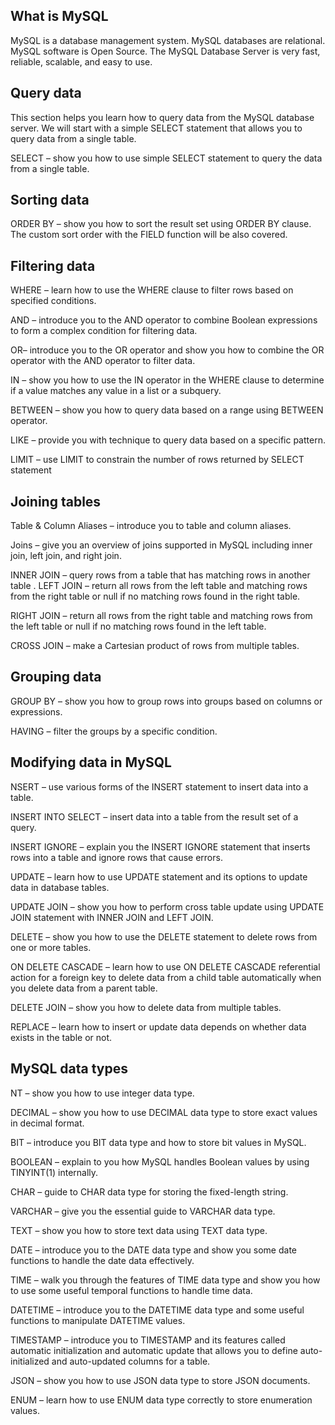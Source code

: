 ## What is MySQL
MySQL is a database management system.
MySQL databases are relational.
MySQL software is Open Source.
The MySQL Database Server is very fast, reliable, scalable, and easy to use.
## Query data
This section helps you learn how to query data from the MySQL database server. We will start with a simple SELECT statement that allows you to query data from a single table.

SELECT – show you how to use simple SELECT statement to query the data from a single table.
## Sorting data
ORDER BY – show you how to sort the result set using ORDER BY clause. The custom sort order with the FIELD function will be also covered.
## Filtering data
WHERE – learn how to use the WHERE clause to filter rows based on specified conditions.

AND – introduce you to the AND operator to combine Boolean expressions to form a complex condition for filtering data.

OR– introduce you to the OR operator and show you how to combine the OR operator with the AND operator to filter data.

IN – show you how to use the IN operator in the WHERE clause to determine if a value matches any value in a list or a subquery.

BETWEEN – show you how to query data based on a range using BETWEEN operator.

LIKE  – provide you with technique to query data based on a specific pattern.

LIMIT – use LIMIT to constrain the number of rows returned by SELECT statement
## Joining tables
Table & Column Aliases – introduce you to table and column aliases.

Joins  – give you an overview of joins supported in MySQL including inner join, left join, and right join.

INNER JOIN – query rows from a table that has matching rows in another table
.
LEFT JOIN – return all rows from the left table and matching rows from the right table or null if no matching rows found in the right table.

RIGHT JOIN – return all rows from the right table and matching rows from the left table or null if no matching rows found in the left table.

CROSS JOIN – make a Cartesian product of rows from multiple tables.
## Grouping data
GROUP BY – show you how to group rows into groups based on columns or expressions.

HAVING – filter the groups by a specific condition.
## Modifying data in MySQL
NSERT – use various forms of the INSERT statement to insert data into a table.

INSERT INTO SELECT – insert data into a table from the result set of a query.

INSERT IGNORE  – explain you the INSERT IGNORE statement that inserts rows into a table and ignore rows that cause errors.

UPDATE – learn how to use UPDATE statement and its options to update data in database tables.

UPDATE JOIN – show you how to perform cross table update using UPDATE JOIN statement with INNER JOIN and LEFT JOIN.

DELETE – show you how to use the DELETE statement to delete rows from one or more tables.

ON DELETE CASCADE – learn how to use ON DELETE CASCADE referential action for a foreign key to delete data from a child table automatically when you delete data from a parent table.

DELETE JOIN – show you how to delete data from multiple tables.

REPLACE – learn how to insert or update data depends on whether data exists in the table or not.
## MySQL data types
NT – show you how to use integer data type.

DECIMAL – show you how to use DECIMAL data type to store exact values in decimal format.

BIT – introduce you BIT data type and how to store bit values in MySQL.

BOOLEAN – explain to you how MySQL handles Boolean values by using TINYINT(1) internally.

CHAR – guide to CHAR data type for storing the fixed-length string.

VARCHAR – give you the essential guide to VARCHAR data type.

TEXT – show you how to store text data using TEXT data type.

DATE – introduce you to the DATE data type and show you some date functions to handle the date data effectively.

TIME – walk you through the features of TIME data type and show you how to use some useful temporal functions to handle time data.

DATETIME – introduce you to the DATETIME data type and some useful functions to manipulate DATETIME values.

TIMESTAMP – introduce you to TIMESTAMP and its features called automatic initialization and automatic update that allows you to define auto-initialized and auto-updated columns for a table.

JSON – show you how to use JSON data type to store JSON documents.

ENUM – learn how to use ENUM data type correctly to store enumeration values.
